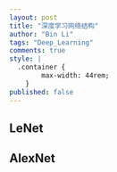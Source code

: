 ```yaml
---
layout: post
title: "深度学习网络结构"
author: "Bin Li"
tags: "Deep_Learning"
comments: true
style: |
  .container {
        max-width: 44rem;
    } 
published: false
---
```


## LeNet



## AlexNet


